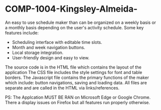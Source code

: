 # COMP-1004-Kingsley-Almeida-
An easy to use schedule maker than can be organized on a weekly basis or a monthly basis depending on the user's activity schedule. 
Some key features include:
-	Scheduling interface with editable time slots.
-	Month and week navigation buttons.
-	Local storage integration.
-	User-friendly design and easy to view.

The source code is in the HTML file which contains the layout of the application
The CSS file includes the style settings for font and table borders.
The Javascript file contains the primary functions of the maker which include: button navigations, saving and loading data.
All files are separate and are called in the HTML via links/references.


PS: The Applcation MUST BE RAN on Microsoft Edge or Google Chrome. There a display issues on Firefox but all features run properly otherwise. 
